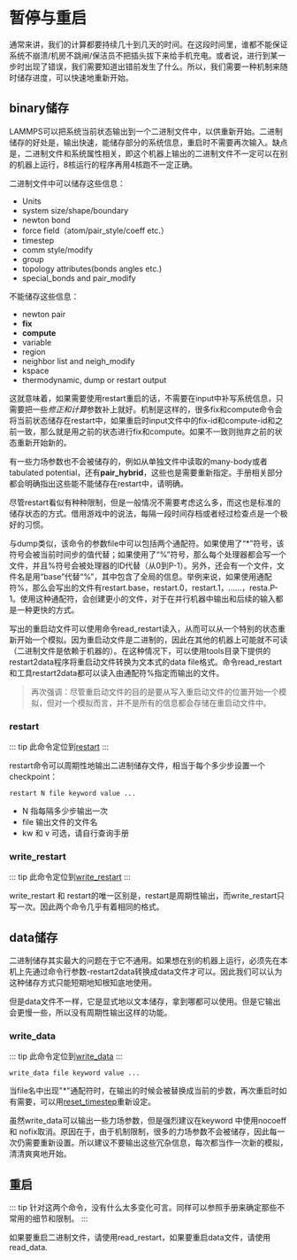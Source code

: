 # 暂停与重启

通常来讲，我们的计算都要持续几十到几天的时间。在这段时间里，谁都不能保证系统不崩溃/机房不跳闸/保洁员不把插头拔下来给手机充电。或者说，进行到某一步时出现了错误，我们需要知道出错前发生了什么。所以，我们需要一种机制来随时储存进度，可以快速地重新开始。

## binary储存

LAMMPS可以把系统当前状态输出到一个二进制文件中，以供重新开始。二进制储存的好处是，输出快速，能储存部分的系统信息，重启时不需要再次输入。缺点是，二进制文件和系统属性相关，即这个机器上输出的二进制文件不一定可以在别的机器上运行，8核运行的程序再用4核跑不一定正确。

二进制文件中可以储存这些信息：

* Units
* system size/shape/boundary
* newton bond
* force field（atom/pair_style/coeff etc.）
* timestep
* comm style/modify
* group
* topology attributes(bonds angles etc.)
* special_bonds and pair_modify

不能储存这些信息：

* newton pair
* **fix**
* **compute**
* variable
* region
* neighbor list and neigh_modify
* kspace
* thermodynamic, dump or restart output

这就意味着，如果需要使用restart重启的话，不需要在input中补写系统信息，只需要把一些*修正和计算*参数补上就好。机制是这样的，很多fix和compute命令会将当前状态储存在restart中，如果重启时input文件中的fix-id和compute-id和之前一致，那么就是用之前的状态进行fix和compute。如果不一致则抛弃之前的状态重新开始新的。

有一些力场参数也不会被储存的，例如从单独文件中读取的many-body或者tabulated potential，还有**pair_hybrid**，这些也是需要重新指定。手册相关部分都会明确指出这些能不能储存在restart中，请明确。

尽管restart看似有种种限制，但是一般情况不需要考虑这么多，而这也是标准的储存状态的方式。借用游戏中的说法，每隔一段时间存档或者经过检查点是一个极好的习惯。

与dump类似，该命令的参数file中可以包括两个通配符。如果使用了“*”符号，该符号会被当前时间步的值代替；如果使用了“%”符号，那么每个处理器都会写一个文件，并且%符号会被处理器的ID代替（从0到P-1）。另外，还会有一个文件，文件名是用“base”代替“%”，其中包含了全局的信息。举例来说，如果使用通配符%，那么会写出的文件有restart.base，restart.0，restart.1，……，resta.P-1。使用这种通配符，会创建更小的文件，对于在并行机器中输出和后续的输入都是一种更快的方式。

写出的重启动文件可以使用命令read_restart读入，从而可以从一个特别的状态重新开始一个模拟。因为重启动文件是二进制的，因此在其他的机器上可能就不可读（二进制文件是依赖于机器的）。在这种情况下，可以使用tools目录下提供的restart2data程序将重启动文件转换为文本式的data file格式。命令read_restart和工具restart2data都可以读入由通配符%指定而输出的文件。

> 再次强调：尽管重启动文件的目的是要从写入重启动文件的位置开始一个模拟，但对一个模拟而言，并不是所有的信息都会存储在重启动文件中。

### restart

::: tip
此命令定位到[restart](https://lammps.sandia.gov/doc/restart.html)
:::

restart命令可以周期性地输出二进制储存文件，相当于每个多少步设置一个checkpoint：

```
restart N file keyword value ...

```

* N 指每隔多少步输出一次
* file 输出文件的文件名
* kw 和 v 可选，请自行查询手册

### write_restart

::: tip
此命令定位到[write_restart](https://lammps.sandia.gov/doc/write_restart.html)
:::

write_restart 和 restart的唯一区别是，restart是周期性输出，而write_restart只写一次。因此两个命令几乎有着相同的格式。

## data储存

二进制储存其实最大的问题在于它不通用。如果想在别的机器上运行，必须先在本机上先通过命令行参数-restart2data转换成data文件才可以。因此我们可以认为这种储存方式只能短期地知根知底地使用。

但是data文件不一样，它是显式地以文本储存，拿到哪都可以使用。但是它输出会更慢一些，所以没有周期性输出这样的功能。

### write_data

::: tip
此命令定位到[write_data](https://lammps.sandia.gov/doc/write_data.html)
:::

```
write_data file keyword value ...
```

当file名中出现"*"通配符时，在输出的时候会被替换成当前的步数，再次重启时如有需要，可以用[reset_timestep](https://lammps.sandia.gov/doc/reset_timestep.html)重新设定。

虽然write_data可以输出一些力场参数，但是强烈建议在keyword 中使用nocoeff 和 nofix取消。原因在于，由于机制限制，很多的力场参数不会被储存，因此每一次仍需要重新设置。所以建议不要输出这些冗杂信息，每次都当作一次新的模拟，清清爽爽地开始。

## 重启 

::: tip
针对这两个命令，没有什么太多变化可言。同样可以参照手册来确定那些不常用的细节和限制。
:::

如果要重启二进制文件，请使用read_restart，如果要重启data文件，请使用read_data. 